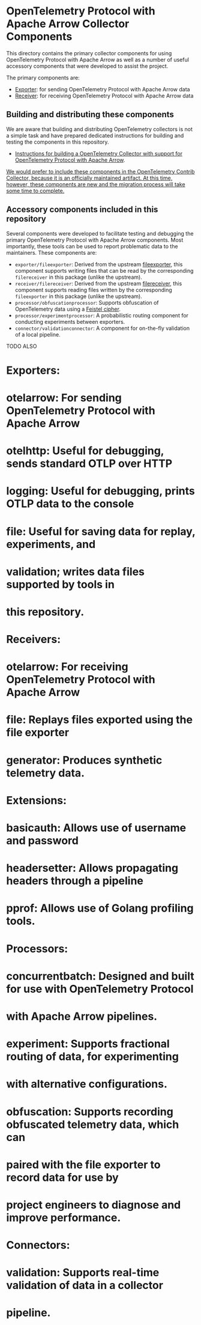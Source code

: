# OpenTelemetry Protocol with Apache Arrow Collector Components

This directory contains the primary collector components for using
OpenTelemetry Protocol with Apache Arrow as well as a number of useful
accessory components that were developed to assist the project.

The primary components are:

- [Exporter][EXPORTER]: for sending OpenTelemetry Protocol with Apache Arrow data
- [Receiver][RECEIVER]: for receiving OpenTelemetry Protocol with Apache Arrow data

## Building and distributing these components

We are aware that building and distributing OpenTelemetry collectors
is not a simple task and have prepared dedicated instructions for
building and testing the components in this repository.

- [Instructions for building a OpenTelemetry Collector with support for
  OpenTelemetry Protocol with Apache Arrow](./BUILDING.md).

[We would prefer to include these components in the OpenTelemetry
Contrib Collector, because it is an officially maintained artifact.
At this time, however, these components are new and the migration
process will take some time to complete.][CONTRIBUTION]

## Accessory components included in this repository

Several components were developed to facilitate testing and debugging
the primary OpenTelemetry Protocol with Apache Arrow components.  Most
importantly, these tools can be used to report problematic data to the
maintainers.  These components are:

- `exporter/fileexporter`: Derived from the upstream [fileexporter](https://github.com/open-telemetry/opentelemetry-collector-contrib/tree/main/exporter/fileexporter), this component supports writing files that can be read by the corresponding `filereceiver` in this package (unlike the upstream).
- `receiver/filereceiver`: Derived from the upstream [filereceiver](https://github.com/open-telemetry/opentelemetry-collector-contrib/tree/main/receiver/filereceiver), this component supports reading files written by the corresponding `fileexporter` in this package (unlike the upstream).
- `processor/obfuscationprocessor`: Supports obfuscation of OpenTelemetry data using a [Feistel cipher](https://en.wikipedia.org/wiki/Feistel_cipher).
- `processor/experimentprocessor`: A probabilistic routing component for conducting experiments between exporters.
- `connector/validationconnector`: A component for on-the-fly validation of a local pipeline.


TODO ALSO

# Exporters:
#   otelarrow: For sending OpenTelemetry Protocol with Apache Arrow
#   otelhttp:  Useful for debugging, sends standard OTLP over HTTP
#   logging:   Useful for debugging, prints OTLP data to the console
#   file:      Useful for saving data for replay, experiments, and
#              validation; writes data files supported by tools in
#              this repository.
#
# Receivers:
#   otelarrow: For receiving OpenTelemetry Protocol with Apache Arrow
#   file:      Replays files exported using the file exporter
#   generator: Produces synthetic telemetry data.
# 
# Extensions:
#   basicauth:    Allows use of username and password
#   headersetter: Allows propagating headers through a pipeline
#   pprof:        Allows use of Golang profiling tools.
#
# Processors:
#   concurrentbatch: Designed and built for use with OpenTelemetry Protocol
#                    with Apache Arrow pipelines.
#   experiment:  Supports fractional routing of data, for experimenting
#                with alternative configurations.
#   obfuscation: Supports recording obfuscated telemetry data, which can
#                paired with the file exporter to record data for use by
#                project engineers to diagnose and improve performance.
#
# Connectors:
#   validation: Supports real-time validation of data in a collector
#               pipeline.


[EXPORTER]: ./exporter/otelarrowexporter/README.md
[RECEIVER]: ./receiver/otelarrowreceiver/README.md
[CONTRIBUTION]: https://github.com/open-telemetry/opentelemetry-collector-contrib/issues/26491
